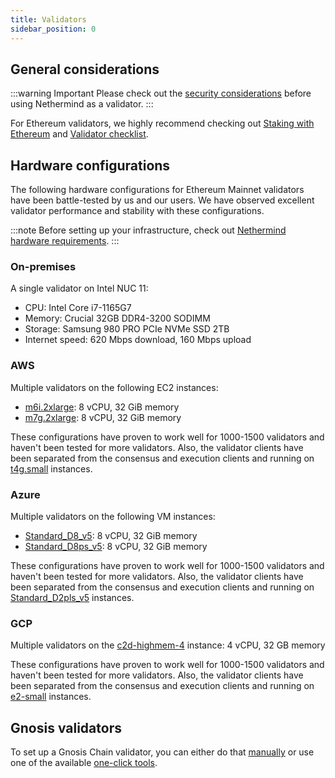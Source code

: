 ```yaml
---
title: Validators
sidebar_position: 0
---
```


## General considerations

:::warning Important
Please check out the [security considerations](../fundamentals/security.md) before using Nethermind as a validator.
:::

For Ethereum validators, we highly recommend checking out [Staking with Ethereum](https://ethereum.org/en/staking/) and [Validator checklist](https://launchpad.ethereum.org/en/checklist).

## Hardware configurations

The following hardware configurations for Ethereum Mainnet validators have been battle-tested by us and our users. We have observed excellent validator performance and stability with these configurations.

:::note
Before setting up your infrastructure, check out [Nethermind hardware requirements](../get-started/system-requirements.md#hardware-requirements).
:::

### On-premises

A single validator on Intel NUC 11:

- CPU: Intel Core i7-1165G7
- Memory: Crucial 32GB DDR4-3200 SODIMM
- Storage: Samsung 980 PRO PCIe NVMe SSD 2TB
- Internet speed: 620 Mbps download, 160 Mbps upload

### AWS

Multiple validators on the following EC2 instances:

- [m6i.2xlarge](https://aws.amazon.com/ec2/instance-types/m6i/): 8 vCPU, 32 GiB memory
- [m7g.2xlarge](https://aws.amazon.com/ec2/instance-types/m7g/): 8 vCPU, 32 GiB memory

These configurations have proven to work well for 1000-1500 validators and haven't been tested for more validators. Also, the validator clients have been separated from the consensus and execution clients and running on [t4g.small](https://aws.amazon.com/ec2/instance-types/t4/) instances.

### Azure

Multiple validators on the following VM instances:

- [Standard_D8_v5](https://learn.microsoft.com/en-us/azure/virtual-machines/dv5-dsv5-series#dv5-series): 8 vCPU, 32 GiB memory
- [Standard_D8ps_v5](https://learn.microsoft.com/en-us/azure/virtual-machines/dpsv5-dpdsv5-series#dpsv5-series): 8 vCPU, 32 GiB memory

These configurations have proven to work well for 1000-1500 validators and haven't been tested for more validators. Also, the validator clients have been separated from the consensus and execution clients and running on [Standard_D2pls_v5](https://learn.microsoft.com/en-us/azure/virtual-machines/dplsv5-dpldsv5-series#dplsv5-series) instances.

### GCP

Multiple validators on the [c2d-highmem-4](https://cloud.google.com/compute/docs/compute-optimized-machines#c2d-high-mem) instance: 4 vCPU, 32 GB memory

These configurations have proven to work well for 1000-1500 validators and haven't been tested for more validators. Also, the validator clients have been separated from the consensus and execution clients and running on [e2-small](https://cloud.google.com/compute/docs/general-purpose-machines#sharedcore) instances.

## Gnosis validators

To set up a Gnosis Chain validator, you can either do that [manually](https://docs.gnosischain.com/node/manual/) or use one of the available [one-click tools](https://docs.gnosischain.com/node/tools).